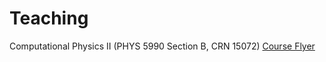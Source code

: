 
# <i class="fas fa-chalkboard-teacher"></i> Teaching

Computational Physics II (PHYS 5990 Section B, CRN 15072)
<a href="./PHYS_5990_B_flyer.pdf" target="_blank">Course Flyer</a>


